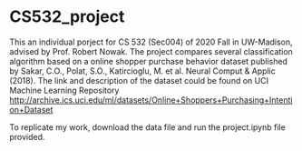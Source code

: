# CS532_project

This an individual porject for CS 532 (Sec004) of 2020 Fall in UW-Madison, advised by Prof. Robert Nowak. 
The project compares several classification algorithm based on a online shopper purchase behavior dataset published by Sakar, C.O., Polat, S.O., Katircioglu, M. et al. Neural Comput & Applic (2018). The link and description of the dataset could be found on UCI Machine Learning Repository http://archive.ics.uci.edu/ml/datasets/Online+Shoppers+Purchasing+Intention+Dataset


To replicate my work, download the data file and run the project.ipynb file provided.
